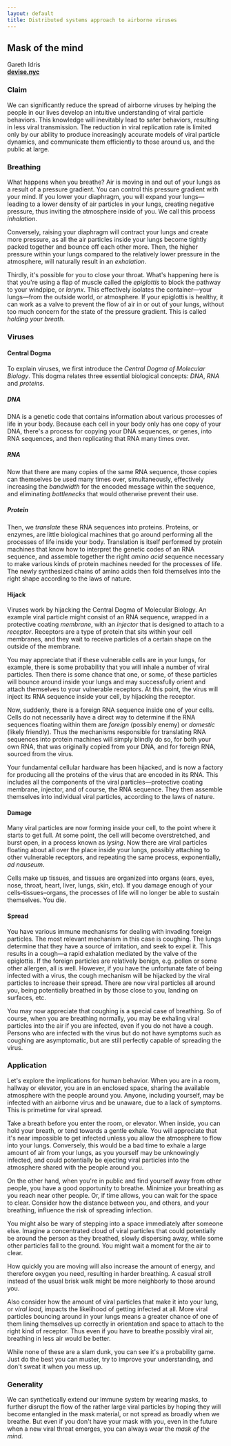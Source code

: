 ```yaml
---
layout: default
title: Distributed systems approach to airborne viruses
---
```

Mask of the mind
----------------

Gareth Idris  
[**devise.nyc**](https://devise.nyc)

### Claim

We can significantly reduce the spread of airborne viruses by helping the people in our lives develop an intuitive understanding of viral particle behaviors. This knowledge will inevitably lead to safer behaviors, resulting in less viral transmission. The reduction in viral replication rate is limited only by our ability to produce increasingly accurate models of viral particle dynamics, and communicate them efficiently to those around us, and the public at large.

### Breathing

What happens when you breathe? Air is moving in and out of your lungs as a result of a pressure gradient. You can control this pressure gradient with your mind. If you lower your diaphragm, you will expand your lungs—leading to a lower density of air particles in your lungs, creating negative pressure, thus inviting the atmosphere inside of you. We call this process *inhalation*.

Conversely, raising your diaphragm will contract your lungs and create more pressure, as all the air particles inside your lungs become tightly packed together and bounce off each other more. Then, the higher pressure within your lungs compared to the relatively lower pressure in the atmosphere, will naturally result in an *exhalation*.

Thirdly, it's possible for you to close your throat. What's happening here is that you're using a flap of muscle called the *epiglottis* to block the pathway to your windpipe, or *larynx*. This effectively isolates the container—your lungs—from the outside world, or atmosphere. If your epiglottis is healthy, it can work as a valve to prevent the flow of air in or out of your lungs, without too much concern for the state of the pressure gradient. This is called *holding your breath*.

### Viruses

#### Central Dogma

To explain viruses, we first introduce the *Central Dogma of Molecular Biology*. This dogma relates three essential biological concepts: *DNA*, *RNA* and *proteins*.

##### DNA

DNA is a genetic code that contains information about various processes of life in your body. Because each cell in your body only has one copy of your DNA, there's a process for copying your DNA sequences, or genes, into RNA sequences, and then replicating that RNA many times over.

##### RNA

Now that there are many copies of the same RNA sequence, those copies can themselves be used many times over, simultaneously, effectively increasing the *bandwidth* for the encoded message within the sequence, and eliminating *bottlenecks* that would otherwise prevent their use.

##### Protein

Then, we *translate* these RNA sequences into proteins. Proteins, or enzymes, are little biological machines that go around performing all the processes of life inside your body. Translation is itself performed by protein machines that know how to interpret the genetic codes of an RNA sequence, and assemble together the right *amino acid* sequence necessary to make various kinds of protein machines needed for the processes of life. The newly synthesized chains of amino acids then fold themselves into the right shape according to the laws of nature.

#### Hijack

Viruses work by hijacking the Central Dogma of Molecular Biology. An example viral particle might consist of an RNA sequence, wrapped in a protective coating *membrane*, with an *injector* that is designed to attach to a *receptor*. Receptors are a type of protein that sits within your cell membranes, and they wait to receive particles of a certain shape on the outside of the membrane.

You may appreciate that if these vulnerable cells are in your lungs, for example, there is some probability that you will inhale a number of viral particles. Then there is some chance that one, or some, of these particles will bounce around inside your lungs and may successfully orient and attach themselves to your vulnerable receptors. At this point, the virus will inject its RNA sequence inside your cell, by hijacking the receptor.

Now, suddenly, there is a foreign RNA sequence inside one of your cells. Cells do not necessarily have a direct way to determine if the RNA sequences floating within them are *foreign* (possibly enemy) or *domestic* (likely friendly). Thus the mechanisms responsible for translating RNA sequences into protein machines will simply blindly do so, for both your own RNA, that was originally copied from your DNA, and for foreign RNA, sourced from the virus.

Your fundamental cellular hardware has been hijacked, and is now a factory for producing all the proteins of the virus that are encoded in its RNA. This includes all the components of the viral particles—protective coating membrane, injector, and of course, the RNA sequence. They then assemble themselves into individual viral particles, according to the laws of nature.

#### Damage

Many viral particles are now forming inside your cell, to the point where it starts to get full. At some point, the cell will become overstretched, and burst open, in a process known as *lysing*. Now there are viral particles floating about all over the place inside your lungs, possibly attaching to other vulnerable receptors, and repeating the same process, exponentially, *ad nauseum*.

Cells make up tissues, and tissues are organized into organs (ears, eyes, nose, throat, heart, liver, lungs, skin, etc). If you damage enough of your cells–tissues–organs, the processes of life will no longer be able to sustain themselves. You die.

#### Spread

You have various immune mechanisms for dealing with invading foreign particles. The most relevant mechanism in this case is coughing. The lungs determine that they have a source of irritation, and seek to expel it. This results in a cough—a rapid exhalation mediated by the valve of the epiglottis. If the foreign particles are relatively benign, e.g. pollen or some other allergen, all is well. However, if you have the unfortunate fate of being infected with a virus, the cough mechanism will be hijacked by the viral particles to increase their spread. There are now viral particles all around you, being potentially breathed in by those close to you, landing on surfaces, etc.

You may now appreciate that coughing is a special case of breathing. So of course, when you are breathing normally, you may be exhaling viral particles into the air if you are infected, even if you do not have a cough. Persons who are infected with the virus but do not have symptoms such as coughing are asymptomatic, but are still perfectly capable of spreading the virus.

### Application

Let's explore the implications for human behavior. When you are in a room, hallway or elevator, you are in an enclosed space, sharing the available atmosphere with the people around you. Anyone, including yourself, may be infected with an airborne virus and be unaware, due to a lack of symptoms. This is primetime for viral spread.

Take a breath before you enter the room, or elevator. When inside, you can hold your breath, or tend towards a gentle exhale. You will appreciate that it's near impossible to get infected unless you allow the atmosphere to flow into your lungs. Conversely, this would be a bad time to exhale a large amount of air from your lungs, as you yourself may be unknowingly infected, and could potentially be ejecting viral particles into the atmosphere shared with the people around you.

On the other hand, when you're in public and find yourself away from other people, you have a good opportunity to breathe. Minimize your breathing as you reach near other people. Or, if time allows, you can wait for the space to clear. Consider how the distance between you, and others, and your breathing, influence the risk of spreading infection.

You might also be wary of stepping into a space immediately after someone else. Imagine a concentrated cloud of viral particles that could potentially be around the person as they breathed, slowly dispersing away, while some other particles fall to the ground. You might wait a moment for the air to clear.

How quickly you are moving will also increase the amount of energy, and therefore oxygen you need, resulting in harder breathing. A casual stroll instead of the usual brisk walk might be more neighborly to those around you.

Also consider how the amount of viral particles that make it into your lung, or *viral load*, impacts the likelihood of getting infected at all. More viral particles bouncing around in your lungs means a greater chance of one of them lining themselves up correctly in orientation and space to attach to the right kind of receptor. Thus even if you have to breathe possibly viral air, breathing in less air would be better.

While none of these are a slam dunk, you can see it's a probability game. Just do the best you can muster, try to improve your understanding, and don't sweat it when you mess up.

### Generality

We can synthetically extend our immune system by wearing masks, to further disrupt the flow of the rather large viral particles by hoping they will become entangled in the mask material, or not spread as broadly when we breathe. But even if you don't have your mask with you, even in the future when a new viral threat emerges, you can always wear the *mask of the mind*.
